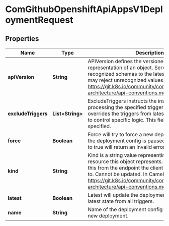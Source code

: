 
# ComGithubOpenshiftApiAppsV1DeploymentRequest

## Properties
Name | Type | Description | Notes
------------ | ------------- | ------------- | -------------
**apiVersion** | **String** | APIVersion defines the versioned schema of this representation of an object. Servers should convert recognized schemas to the latest internal value, and may reject unrecognized values. More info: https://git.k8s.io/community/contributors/devel/sig-architecture/api-conventions.md#resources |  [optional]
**excludeTriggers** | **List&lt;String&gt;** | ExcludeTriggers instructs the instantiator to avoid processing the specified triggers. This field overrides the triggers from latest and allows clients to control specific logic. This field is ignored if not specified. |  [optional]
**force** | **Boolean** | Force will try to force a new deployment to run. If the deployment config is paused, then setting this to true will return an Invalid error. | 
**kind** | **String** | Kind is a string value representing the REST resource this object represents. Servers may infer this from the endpoint the client submits requests to. Cannot be updated. In CamelCase. More info: https://git.k8s.io/community/contributors/devel/sig-architecture/api-conventions.md#types-kinds |  [optional]
**latest** | **Boolean** | Latest will update the deployment config with the latest state from all triggers. | 
**name** | **String** | Name of the deployment config for requesting a new deployment. | 



